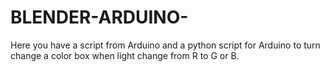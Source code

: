 # BLENDER-ARDUINO-
Here you have a script from Arduino and a python script for Arduino to turn  change a color box when light change from R to G or B.
